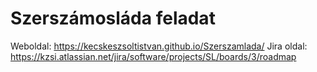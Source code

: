 #  Szerszámosláda  feladat
Weboldal: https://kecskeszsoltistvan.github.io/Szerszamlada/
Jira oldal: https://kzsi.atlassian.net/jira/software/projects/SL/boards/3/roadmap
